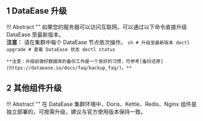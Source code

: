 ## 1 DataEase 升级

!!! Abstract ""
	如果您的服务器可以访问互联网，可以通过以下命令直接升级 DataEase 至最新版本。  
	**注意：** 请在集群中每个 DataEase 节点依次操作。
	```sh
	# 升级至最新版本
	dectl upgrade
	# 查看 DataEase 状态
	dectl status
	```

	**注意：升级前做好数据库的备份工作是一个良好的习惯，可参考[备份还原](https://dataease.io/docs/faq/backup_faq/)。**

## 2 其他组件升级

!!! Abstract ""
	在 DataEase 集群环境中，Doris、Kettle、Redis、Nginx 组件是独立部署的，可按需升级，建议与官方使用版本保持一致。